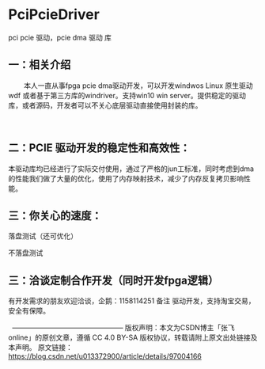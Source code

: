 # PciPcieDriver
pci pcie 驱动，pcie dma 驱动 库


## 一：相关介绍
       
       本人一直从事fpga pcie dma驱动开发，可以开发windwos Linux 原生驱动 wdf 或者基于第三方库的windriver。支持win10 win server。提供稳定的驱动库，或者源码，开发者可以不关心底层驱动直接使用封装的库。


 

## 二：PCIE 驱动开发的稳定性和高效性：
本驱动库均已经进行了实际交付使用，通过了严格的jun工标准，同时考虑到dma的性能我们做了大量的优化，使用了内存映射技术，减少了内存反复拷贝影响性能。

## 三：你关心的速度：
落盘测试（还可优化）


不落盘测试



## 三：洽谈定制合作开发（同时开发fpga逻辑）
有开发需求的朋友欢迎洽谈，企鹅：1158114251 备注 驱动开发，支持淘宝交易，安全有保障。

 
————————————————
版权声明：本文为CSDN博主「张飞online」的原创文章，遵循 CC 4.0 BY-SA 版权协议，转载请附上原文出处链接及本声明。
原文链接：https://blog.csdn.net/u013372900/article/details/97004166
